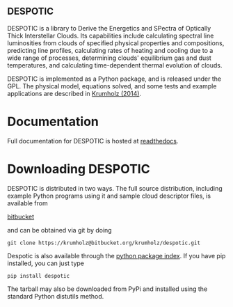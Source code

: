 DESPOTIC
--------

DESPOTIC is a library to Derive the Energetics and SPectra of Optically Thick
Interstellar Clouds. Its capabilities include calculating spectral line
luminosities from clouds of specified physical properties and compositions,
predicting line profiles, calculating rates of heating and cooling due to a
wide range of processes, determining clouds' equilibrium gas and dust
temperatures, and calculating time-dependent thermal evolution of clouds.

DESPOTIC is implemented as a Python package, and is released under the GPL. The
physical model, equations solved, and some tests and example applications are
described in 
[Krumholz (2014)](http://adsabs.harvard.edu/abs/2014MNRAS.437.1662K).


Documentation
=============

Full documentation for DESPOTIC is hosted at [readthedocs](http://despotic.readthedocs.org/).


Downloading DESPOTIC
====================

DESPOTIC is distributed in two ways. The full source distribution, including
example Python programs using it and sample cloud descriptor files, is available from

[bitbucket](https://bitbucket.org/krumholz/despotic/)

and can be obtained via git by doing

`git clone https://krumholz@bitbucket.org/krumholz/despotic.git`

Despotic is also available through the [python package index](https://pypi.python.org/pypi/DESPOTIC). If you have pip installed, you can just type

`pip install despotic`

The tarball may also be downloaded from PyPi and installed using the
standard Python distutils method.